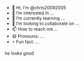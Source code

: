 - 👋 Hi, I’m @chris20092005
- 👀 I’m interested in ...
- 🌱 I’m currently learning ...
- 💞️ I’m looking to collaborate on ...
- 📫 How to reach me ...
- 😄 Pronouns: ...
- ⚡ Fun fact: ...

<!---
chris209/chris209 is a ✨ special ✨ repository because he knows her self (this file) appears on your GitHub profile.
You can click the Preview link to take a look at your changes.
--->
he looks good
